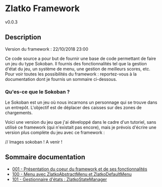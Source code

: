 
# Zlatko Framework

v0.0.3

## Description

Version du framework : 22/10/2018 23:00

Ce code source a pour but de fournir une base de code permettant de faire un jeu du type Sokoban. Il fournis des fonctionnalités tel que la gestion d'état du jeu, un système de menu, une gestion de meilleurs scores, etc. Pour voir toutes les possibilités du framework : reportez-vous à la documentation dont je fournis un sommaire ci-dessous.

### Qu'es-ce que le Sokoban ?

Le Sokoban est un jeu où nous incarnons un personnage qui se trouve dans un entrepôt. L'objectif est de déplacer des caisses sur des zones de chargements.

Voici une version du jeu que j'ai développé dans le cadre d'un tutoriel, sans utilisé ce framework (qui n'existait pas encore), mais je prévois d'écrire une version plus complète du jeu avec ce framework :

// Images sokoban ! A venir !

## Sommaire documentation

* [001 - Présentation du coeur du framework et de ses fonctionnalités](documentation/001_coeur_fonctionnalites.MD)
* [100 - Menu avec ZlatkoAbstractMenu et ZlatkoDefaultMenu](documentation/100_menu.MD)
* [101 - Gestionnaire d'états : ZlatkoStateManager](documentation/101_gestionnaire_etats.MD)

